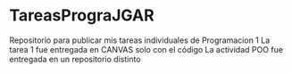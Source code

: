 # TareasPrograJGAR
Repositorio para publicar mis tareas individuales de Programacion 1
La tarea 1 fue entregada en CANVAS solo con el código
La actividad POO fue entregada en un repositorio distinto
